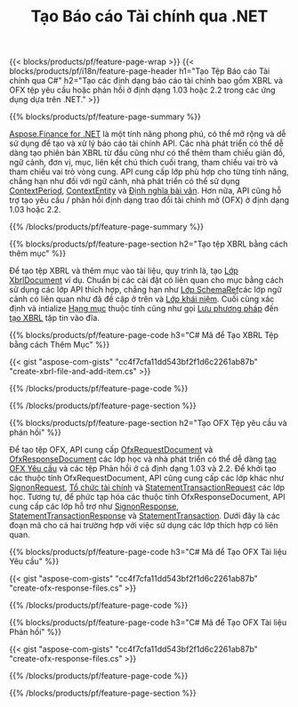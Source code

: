 ﻿---
title: Tạo Báo cáo Tài chính qua .NET
url: /vi/net/create/
description:  C# mã để tạo Báo cáo Tài chính trong XBRL và OFX tệp yêu cầu hoặc phản hồi qua thư viện .NET.
---
{{< blocks/products/pf/feature-page-wrap >}}
{{< blocks/products/pf/i18n/feature-page-header h1="Tạo Tệp Báo cáo Tài chính qua C#" h2="Tạo các định dạng báo cáo tài chính bao gồm XBRL và OFX tệp yêu cầu hoặc phản hồi ở định dạng 1.03 hoặc 2.2 trong các ứng dụng dựa trên .NET." >}}

{{% blocks/products/pf/feature-page-summary %}}

[Aspose.Finance for .NET](https://products.aspose.com/finance/net/) là một tính năng phong phú, có thể mở rộng và dễ sử dụng để tạo và xử lý báo cáo tài chính API. Các nhà phát triển có thể dễ dàng tạo phiên bản XBRL từ đầu cũng như có thể thêm tham chiếu giản đồ, ngữ cảnh, đơn vị, mục, liên kết chú thích cuối trang, tham chiếu vai trò và 
tham chiếu vai trò vòng cung. API cung cấp lớp phù hợp cho từng tính năng, chẳng hạn như đối với ngữ cảnh, nhà phát triển có thể sử dụng [ContextPeriod](https://apireference.aspose.com/finance/net/aspose.finance.xbrl/contextperiod), [ContextEntity](https://apireference.aspose.com/finance/net/aspose.finance.xbrl/contextentity) và [Định nghĩa bài văn](https://apireference.aspose.com/finance/net/aspose.finance.xbrl/context). 
Hơn nữa, API cũng hỗ trợ tạo yêu cầu / phản hồi định dạng trao đổi tài chính mở (OFX) ở định dạng 1.03 hoặc 2.2.

{{% /blocks/products/pf/feature-page-summary %}}

{{% blocks/products/pf/feature-page-section h2="Tạo tệp XBRL bằng cách thêm mục" %}}

Để tạo tệp XBRL và thêm mục vào tài liệu, quy trình là, tạo [Lớp XbrlDocument](https://apireference.aspose.com/finance/net/aspose.finance.xbrl/xbrldocument) ví dụ. Chuẩn bị các cài đặt có liên quan cho mục bằng cách sử dụng các lớp API thích hợp, chẳng hạn như [Lớp SchemaRef](https://apireference.aspose.com/finance/net/aspose.finance.xbrl/schemaref)các lớp ngữ cảnh có liên quan như đã đề cập ở trên và [Lớp khái niệm](https://apireference.aspose.com/finance/net/aspose.finance.xbrl/concept). Cuối cùng xác định và intialize [Hạng mục](https://apireference.aspose.com/finance/net/aspose.finance.xbrl/item) thuộc tính cũng như gọi [Lưu phương pháp](https://apireference.aspose.com/finance/net/aspose.finance.xbrl.xbrldocument/save/methods/1) đến [tạo XBRL](https://products.aspose.com/finance/net/create/xbrl/) tập tin vào đĩa.

{{% blocks/products/pf/feature-page-code h3="C# Mã để Tạo XBRL Tệp bằng cách Thêm Mục" %}}

{{< gist "aspose-com-gists" "cc4f7cfa11dd543bf2f1d6c2261ab87b" "create-xbrl-file-and-add-item.cs" >}} 

{{% /blocks/products/pf/feature-page-code %}}

{{% /blocks/products/pf/feature-page-section %}}

{{% blocks/products/pf/feature-page-section h2="Tạo OFX Tệp yêu cầu và phản hồi" %}}


Để tạo tệp OFX, API cung cấp [OfxRequestDocument](https://apireference.aspose.com/finance/net/aspose.finance.ofx/ofxrequestdocument) và [OfxResponseDocument](https://apireference.aspose.com/finance/net/aspose.finance.ofx/ofxresponsedocument) các lớp học và nhà phát triển có thể dễ dàng [tạo OFX Yêu cầu](https://products.aspose.com/finance/net/create/ofx-request/) và các tệp Phản hồi ở cả định dạng 1.03 và 2.2. Để khởi tạo các thuộc tính OfxRequestDocument, API cũng cung cấp các lớp khác như [SignonRequest](https://apireference.aspose.com/finance/net/aspose.finance.ofx.signon/signonrequest), [Tổ chức tài chính](https://apireference.aspose.com/finance/net/aspose.finance.ofx.signon/financialinstitution) và [StatementTransactionRequest](https://apireference.aspose.com/finance/net/aspose.finance.ofx.bank/statementtransactionrequest) các lớp học. Tương tự, để phức tạp hóa các thuộc tính OfxResponseDocument, API cung cấp các lớp hỗ trợ như [SignonResponse](https://apireference.aspose.com/finance/net/aspose.finance.ofx.signon/signonresponse),  [StatementTransactionResponse](https://apireference.aspose.com/finance/net/aspose.finance.ofx.bank/statementtransactionresponse) và [StatementTransaction](https://apireference.aspose.com/finance/net/aspose.finance.ofx/statementtransaction). Dưới đây là các đoạn mã cho cả hai trường hợp với việc sử dụng các lớp thích hợp có liên quan.

{{% blocks/products/pf/feature-page-code h3="C# Mã để Tạo OFX Tài liệu Yêu cầu" %}}

{{< gist "aspose-com-gists" "cc4f7cfa11dd543bf2f1d6c2261ab87b" "create-ofx-response-files.cs" >}} 

{{% /blocks/products/pf/feature-page-code %}}

{{% blocks/products/pf/feature-page-code h3="C# Mã để Tạo OFX Tài liệu Phản hồi" %}}

{{< gist "aspose-com-gists" "cc4f7cfa11dd543bf2f1d6c2261ab87b" "create-ofx-response-files.cs" >}} 

{{% /blocks/products/pf/feature-page-code %}}

{{% /blocks/products/pf/feature-page-section %}}
